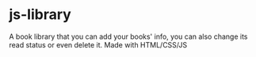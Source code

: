 # js-library
A book library that you can add your books' info, you can also change its read status or even delete it.
Made with HTML/CSS/JS
